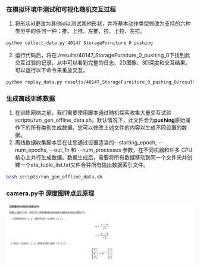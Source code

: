 


### 在模拟环境中测试和可视化随机交互过程

1. 将形状id更改为其他id以测试其他形状，并将基本动作类型修改为支持的六种类型中的任何一种：推、上推、左推、拉、上拉、左拉。
```bash
python collect_data.py 40147 StorageFurniture 0 pushing
```
2. 运行代码后，将在./results/40147_StorageFurniture_0_pushing_0下找到此交互试验的记录，从中可以看到完整的日志、2D图像、3D深度和交互结果。可以运行以下命令来重放交互。
```bash
python replay_data.py results/40147_StorageFurniture_0_pushing_0/result.json
```


### 生成离线训练数据
1. 在训练网络之前，我们需要使用脚本通过随机探索收集大量交互试验scripts/run_gen_offline_data.sh。默认情况下，此文件会为**pushing**原始操作下的所有类别生成数据。您可以修改上述文件的内容以生成不同设置的数据。
2. 离线数据收集脚本旨在让您通过设置适当的--starting_epoch, --num_epochs, --out_fn 和 --num_processes 参数，在不同机器和许多 CPU 核心上并行生成数据。数据生成后，需要将所有数据移动到同一个文件夹并创建一个ata_tuple_list.txt文件合并所有输出数据索引文件。
```bash
bash scripts/run_gen_offline_data.sh
```

### camera.py中 深度图转点云原理
![alt text](image-2.png)